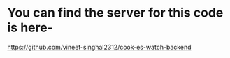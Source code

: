 # You can find the server for this code is here-

https://github.com/vineet-singhal2312/cook-es-watch-backend
